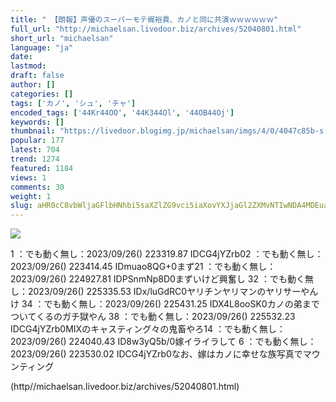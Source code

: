 ```yaml
---
title: " 【朗報】声優のスーパーモテ梶裕貴、カノと同に共演ｗｗｗｗｗｗ"
full_url: "http://michaelsan.livedoor.biz/archives/52040801.html"
short_url: "michaelsan"
language: "ja"
date: 
lastmod: 
draft: false
author: []
categories: []
tags: ['カノ', 'シュ', 'チャ']
encoded_tags: ['44Kr44OO', '44K344Ol', '44OB44Oj']
keywords: []
thumbnail: "https://livedoor.blogimg.jp/michaelsan/imgs/4/0/4047c85b-s.jpg"
popular: 177
latest: 704
trend: 1274
featured: 1184
views: 1
comments: 30
weight: 1
slug: aHR0cC8vbWljaGFlbHNhbi5saXZlZG9vci5iaXovYXJjaGl2ZXMvNTIwNDA4MDEuaHRtbA==
---
```


![](https://livedoor.blogimg.jp/michaelsan/imgs/4/0/4047c85b-s.jpg)

1 ：でも動く無し：2023/09/26() 223319.87 IDCG4jYZrb02 ：でも動く無し：2023/09/26() 223414.45 IDmuao8QG+0まず21 ：でも動く無し：2023/09/26() 224927.81 IDPSnmNp8D0まずいけど興奮し 32 ：でも動く無し：2023/09/26() 225335.53 IDx/luGdRC0ヤリチンヤリマンのヤリサーやんけ 34 ：でも動く無し：2023/09/26() 225431.25 IDX4L8ooSK0カノの弟までついてくるのガチ獄やん 38 ：でも動く無し：2023/09/26() 225532.23 IDCG4jYZrb0MIXのキャスティング々の鬼畜やろ14 ：でも動く無し：2023/09/26() 224040.43 ID8w3yQ5b/0嫁イライラして 6 ：でも動く無し：2023/09/26() 223530.02 IDCG4jYZrb0なお、嫁はカノに幸せな族写真でマウンティング

(http//michaelsan.livedoor.biz/archives/52040801.html)

